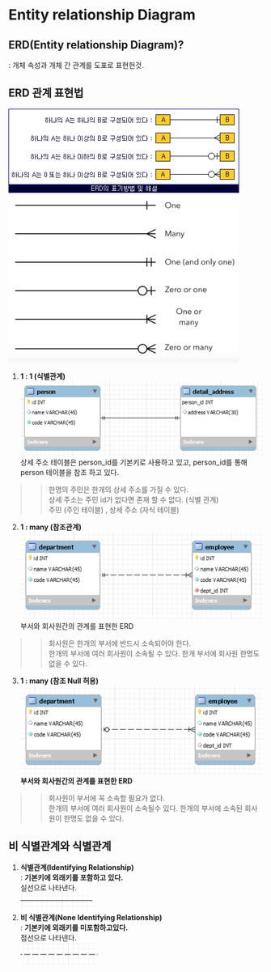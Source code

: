 # Entity relationship Diagram
## ERD(Entity relationship Diagram)?
: 개체 속성과 개체 간 관계를 도표로 표현헌것.

## ERD 관계 표현법  
![](./img/ERD.png)<img width="455px" src="./img/ERD-line.png"/>

1. **1 : 1 (식별관계)**  
![1:1 relation](./img/1:1-relation.png)  
상세 주소 테이블은 person_id를 기본키로 사용하고 있고, person_id를 통해 person 테이블을 참조 하고 있다.  
>    >한명의 주민은 한개의 상세 주소를 가질 수 있다.  
      상세 주소는 주민 id가 없다면 존재 할 수 없다. (식별 관계)  
      주민 (주인 테이블) , 상세 주소 (자식 테이블) 
2. **1 : many (참조관계)**  
![1:many(reference)](./img/ERD-1-many(reference).png)  
부서와 회사원간의 관계를 표현한 ERD
>    >회사원은 한개의 부서에 반드시 소속되어야 한다.  
      한개의 부서에 여러 회사원이 소속될 수 있다.
      한개 부서에 회사원 한명도 없을 수 있다.
3. **1 : many (참조 Null 허용)**  
![](./img/ERD-1-many(reference-allow-null).png)  
**부서와 회사원간의 관계를 표현한 ERD**
>    >회사원이 부서에 꼭 소속할 필요가 없다.  
      한개의 부서에 여러 회사원이 소속될수 있다.
      한개의 부서에 소속된 회사원이 한명도 없을 수 있다.

## 비 식별관계와 식별관계
1. **식별관계(Identifying Relationship)**  
: **기본키에 외래키를 포함하고 있다.**  
실선으로 나타낸다.  
![identifying-relationship-line](./img/Identifying-Relationship.png)  
1. **비 식별관계(None Identifying Relationship)**  
: **기본키에 외래키를 미포함하고있다.**  
점선으로 나타넨다.  
![](./img/None-Identifying-Relationship-line.png)
